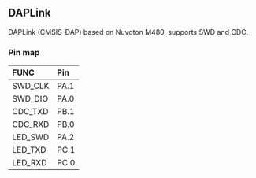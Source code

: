 ## DAPLink
DAPLink (CMSIS-DAP) based on Nuvoton M480, supports SWD and CDC.

### Pin map
|  FUNC   | Pin   |
|  :----  | :---- |
| SWD_CLK | PA.1  |
| SWD_DIO | PA.0  |
| CDC_TXD | PB.1  |
| CDC_RXD | PB.0  |
| LED_SWD | PA.2  |
| LED_TXD | PC.1  |
| LED_RXD | PC.0  |
